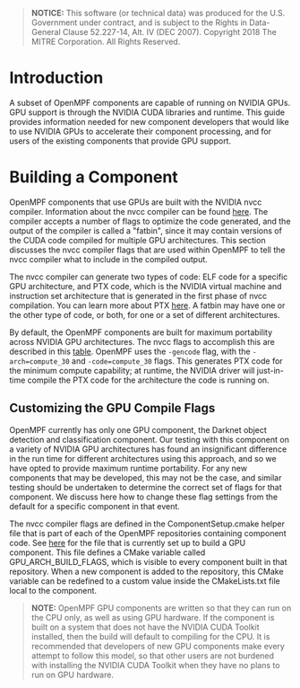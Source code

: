 > **NOTICE:** This software (or technical data) was produced for the U.S. Government under contract, and is subject to the Rights in Data-General Clause 52.227-14, Alt. IV (DEC 2007). Copyright 2018 The MITRE Corporation. All Rights Reserved.

# Introduction

A subset of OpenMPF components are capable of running on NVIDIA GPUs. GPU support is through the NVIDIA CUDA libraries and runtime. This guide provides information needed for new component developers that would like to use NVIDIA GPUs to accelerate their component processing, and for users of the existing components that provide GPU support.

# Building a Component

OpenMPF components that use GPUs are built with the NVIDIA nvcc compiler. Information about the nvcc compiler can be found [here](https://docs.nvidia.com/cuda/cuda-compiler-driver-nvcc/index.html). The compiler accepts a number of flags to optimize the code generated, and the output of the compiler is called a "fatbin", since it may contain versions of the CUDA code compiled for multiple GPU architectures. This section discusses the nvcc compiler flags that are used within OpenMPF to tell the nvcc compiler what to include in the compiled output.

The nvcc compiler can generate two types of code: ELF code for a specific GPU architecture, and PTX code, which is the NVIDIA virtual machine and instruction set architecture that is generated in the first phase of nvcc compilation. You can learn more about PTX [here](https://docs.nvidia.com/cuda/parallel-thread-execution/index.html). A fatbin may have one or the other type of code, or both, for one or a set of different architectures. 

By default, the OpenMPF components are built for maximum portability across NVIDIA GPU architectures. The nvcc flags to accomplish this are described in this [table](https://docs.nvidia.com/cuda/cuda-compiler-driver-nvcc/index.html#options-for-steering-gpu-code-generation). OpenMPF uses the `-gencode` flag, with the `-arch=compute_30` and `-code=compute_30` flags. This generates PTX code for the minimum compute capability; at runtime, the NVIDIA driver will just-in-time compile the PTX code for the architecture the code is running on.

## Customizing the GPU Compile Flags

OpenMPF currently has only one GPU component, the Darknet object detection and classification component. Our testing with this component on a variety of NVIDIA GPU architectures has found an insignificant difference in the run time for different architectures using this approach, and so we have opted to provide maximum runtime portability. For any new components that may be developed, this may not be the case, and similar testing should be undertaken to determine the correct set of flags for that component. We discuss here how to change these flag settings from the default for a specific component in that event.

The nvcc compiler flags are defined in the ComponentSetup.cmake helper file that is part of each of the OpenMPF repositories containing component code. See [here](https://github.com/openmpf/openmpf-components/blob/master/cpp/ComponentSetup.cmake) for the file that is currently set up to build a GPU component. This file defines a CMake variable called GPU\_ARCH\_BUILD_FLAGS, which is visible to every component built in that repository. When a new component is added to the repository, this CMake variable can be redefined to a custom value inside the CMakeLists.txt file local to the component.

> **NOTE:** OpenMPF GPU components are written so that they can run on the CPU only, as well as using GPU hardware. If the component is built on a system that does not have the NVIDIA CUDA Toolkit installed, then the build will default to compiling for the CPU. It is recommended that developers of new GPU components make every attempt to follow this model, so that other users are not burdened with installing the NVIDIA CUDA Toolkit when they have no plans to run on GPU hardware.
